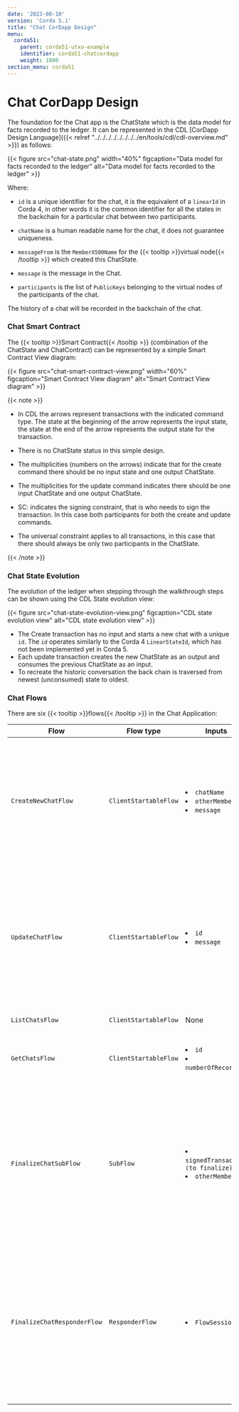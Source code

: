 ```yaml
---
date: '2023-08-10'
version: 'Corda 5.1'
title: "Chat CorDapp Design"
menu:
  corda51:
    parent: corda51-utxo-example
    identifier: corda51-chatcordapp
    weight: 1000
section_menu: corda51
---
```

# Chat CorDapp Design

The foundation for the Chat app is the ChatState which is the data model for facts recorded to the ledger. It can be represented in the CDL [CorDapp Design Language]({{< relref "../../../../../../../../en/tools/cdl/cdl-overview.md" >}}) as follows:

{{< figure src="chat-state.png" width="40%" figcaption="Data model for facts recorded to the ledger" alt="Data model for facts recorded to the ledger" >}}

Where:

* `id` is a unique identifier for the chat, it is the equivalent of a `linearId` in Corda 4, in other words it is the common identifier for all the states in the backchain for a particular chat between two participants.

* `chatName` is a human readable name for the chat, it does not guarantee uniqueness.

* `messageFrom` is the `MemberX500Name` for the {{< tooltip >}}virtual node{{< /tooltip >}} which created this ChatState.

* `message` is the message in the Chat.

* `participants` is the list of `PublicKeys` belonging to the virtual nodes of the participants of the chat.

The history of a chat will be recorded in the backchain of the chat.

### Chat Smart Contract

The {{< tooltip >}}Smart Contract{{< /tooltip >}} (combination of the ChatState and ChatContract) can be represented by a simple Smart Contract View diagram:

{{< figure src="chat-smart-contract-view.png" width="60%" figcaption="Smart Contract View diagram" alt="Smart Contract View diagram" >}}

 {{< note >}}

* In CDL the arrows represent transactions with the indicated command type. The state at the beginning of the arrow represents the input state, the state at the end of the arrow represents the output state for the transaction.

* There is no ChatState status in this simple design.

* The multiplicities (numbers on the arrows) indicate that for the create command there should be no input state and one output ChatState.

* The multiplicities for the update command indicates there should be one input ChatState and one output ChatState.

* SC: indicates the signing constraint, that is who needs to sign the transaction. In this case both participants for both the create and update commands.

* The universal constraint applies to all transactions, in this case that there should always be only two  participants in the ChatState.

 {{< /note >}}

### Chat State Evolution

The evolution of the ledger when stepping through the walkthrough steps can be shown using the CDL State evolution view:

{{< figure src="chat-state-evolution-view.png" figcaption="CDL state evolution view" alt="CDL state evolution view" >}}

* The Create transaction has no input and starts a new chat with a unique `id`. The `id` operates similarly to the Corda 4  `LinearStateId`, which has not been implemented yet in Corda 5.
* Each update transaction creates the new ChatState as an output and consumes the previous ChatState as an input.
* To recreate the historic conversation the back chain is traversed from newest (unconsumed) state to oldest.

### Chat Flows

There are six {{< tooltip >}}flows{{< /tooltip >}} in the Chat Application:

<table>
<col style="width:20%">
<col style="width:15%">
<col style="width:15%">
<col style="width:50%">
<thead>
<tr>
<th>Flow</th>
<th>Flow type</th>
<th>Inputs</th>
<th>Action</th>
</tr>
</thead>
<tbody>
<tr>
<td><code>CreateNewChatFlow </code></td>
<td><code>ClientStartableFlow </code></td>
<td><li><code>chatName</code></li><li><code>otherMember</code></li><li><code>message</code></li></td>
<td> <li>Forms a draft transaction using the transaction builder, which creates a new ChatState with the details provided.</li> <li> Signs the draft transaction with the virtual nodes first {{< tooltip >}}ledger key{{< /tooltip >}}.</li><li> Calls <code>FinalizeChatSubFlow</code> which finalizes the transaction.</li></td>
</tr>
<tr>
<td><code>UpdateChatFlow </code></td>
<td><code>ClientStartableFlow </code></td>
<td><li><code>id</code></li><li><code>message</code></li></td>
<td> <li>Locates the last message in the backchain for the given <code>id</code>.</li><li> Creates a draft transaction which consumes the last message in the chain and creates a new ChatState with the latest message.</li> <li>Signs the draft transaction with the virtual nodes first Ledger Key.</li><li> Calls <code>FinalizeChatSubFlow</code> which finalises the transaction.</li></td>
</tr>
<tr>
<td><code>ListChatsFlow </code></a></td>
<td><code>ClientStartableFlow </code></td>
<td>None</td>
<td><li>Finds and lists unconsumed states.</li></td>
</tr>
<tr>
<td><code>GetChatsFlow </code></td>
<td><code>ClientStartableFlow </code></td>
<td><li><code>id</code></li><li><code>numberOfRecords</code></li></td>
<td><li>Reads the backchain to a depth of <code>numberOfRecords</code> for a given <code>id</code>.</li><li> Returns the list of messages together with who sent them.</li></td>
</tr>
<tr>
<td><code>FinalizeChatSubFlow</code></td>
<td><code>SubFlow </code></td>
<td><li><code>signedTransaction (to finalize)</code></li><li><code>otherMember</code></li></td>
<td><li>The common subflow used by both <code>CreateNewChatFlow</code> and <code>UpdateChatFlow</code>.</li><li> This removes the need to duplicate the responder code.<li> Sets up a session with the <code>FinalizeChatResponderFlow</code> and calls the <code>finalize()</code> function that collects required signatures, notarizes the transaction, and stores the finalized transaction to the respective vaults.</li></td>
</tr>
<tr>
<td><code>FinalizeChatResponderFlow</code></td>
<td><code>ResponderFlow</code></td>
<td><li><code>FlowSession</code></li></td>
<td><li>The <code>FinalizeChatResponderFlow</code> is initiated by the <code>FinalizeChatSubFlow</code>. It runs the <code>receiveFinality()</code> function which performs the responder side of the <code>finality()</code> function. <code>ReceiveFinality()</code> takes a Lambda verifier which runs validations on the transactions.</li><li> The validator checks for banned words and checks that the message comes from the same party as the <code>messageFrom</code> field.</li></td>
</tr>
</tbody>
</table>
